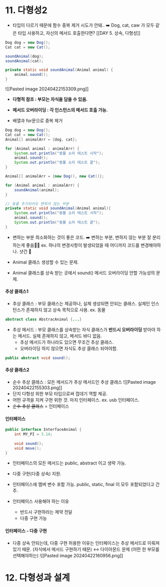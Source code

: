 # 11. 다형성2
* 타입이 다르기 때문에 함수 중복 제거 시도가 안돼..
	➡️ Dog, cat, caw 가 모두 같은 타입 사용하고, 자신의 메서드 호출한다면?
[[DAY 5. 상속, 다형성]]
```java
Dog dog = new Dog();
Cat cat = new Cat();

soundAnimal(dog);
soundAnimal(cat);

private static void soundAnimal(Animal animal) {
	animal.sound();
}
```
![[Pasted image 20240422153309.png]]
* **다형적 참조 : 부모는 자식을 담을 수 있음.**
* **메서드 오버라이딩 : 각 인스턴스의 메서드 호출 가능.**


* 배열과 for문으로 중복 제거
```java
Dog dog = new Dog();
Cat cat = new Cat();
Animal[] animalArr = {dog, cat};

for (Animal animal : animalArr) {
	System.out.println("동물 소리 테스트 시작");
	animal.sound();
	System.out.println("동물 소리 테스트 끝");
}
```

```java
Animal[] animalArr = {new Dog(), new Cat()};

for (Animal animal : animalArr) {
	soundAnimal(animal);
}

// 동물 추가되어도 변하지 않는 부분 
private static void soundAnimal(Animal animal){
	System.out.println("동물 소리 테스트 시작");
	animal.sound();
	System.out.println("동물 소리 테스트 끝");
}
```

* 변하는 부분 최소화하는 것이 좋은 코드. ➡️ 변하는 부분, 변하지 않는 부분 잘 분리하는게 좋음👍🏻
	ex. 하나의 변경사항이 발생되었을 때 어디까지 코드를 변경해야하나. 샷건 🔫

* Animal 클래스 생성할 수 있는 문제.
* Animal 클래스를 상속 받는 곳에서 sound() 메서드 오버라이딩 안할 가능성의 문제.

#### 추상 클래스1
* 추상 클래스 : 부모 클래스는 제공하나, 실제 생성되면 안되는 클래스. 실체인 인스턴스가 존재하지 않고 상속 목적으로 사용. ex. 동물
```java
abstract class AbstracAnimal {...}
```

* 추상 메서드 : 부모 클래스를 상속받는 자식 클래스가 **반드시 오버라이딩** 받아야 하는 메서드. 실체 존재하지 않고, 메서드 바디 없음.
	* 추상 메서드가 하나라도 있으면 무조건 추상 클래스.
	* 오버라이딩 하지 않으면 자식도 추상 클래스 되어야함.
```java
public abstract void sound();
```

#### 추상 클래스2
* 순수 추상 클래스 : 모든 메서드가 추상 메서드인 추상 클래스
![[Pasted image 20240422155303.png]]
* 단지 다형성 위한 부모 타입으로써 껍데기 역할 제공.
* 어떤 규격을 지켜 구현 위한 것. 마치 인터페이스. ex. usb 인터페이스.
* ~~순수 추상 클래스~~ = 인터페이스

#### 인터페이스
```java
public interface InterfaceAnimal {
	int MY_PI = 3.14;
	
	void sound();
	void move();
}
```
* 인터페이스의 모든 메서드는 public, abstract 이고 생략 가능.
* 다중 구현(다중 상속) 지원.
* 인터페이스에 멤버 변수 포함 가능. public, static, final 이 모두 포함되었다고 간주.

* 인터페이스 사용해야 하는 이유
	* 반드시 구현하라는 제약 전달
	* 다중 구현 가능

#### 인터페이스 - 다중 구현
* 다중 상속 안되는데, 다중 구현 허용한 이유는 인터페이스는 추상 메서드로 이뤄져있기 때문. (자식에서 메서드 구현하기 때문) ↔️ 다이아몬드 문제 (어떤 한 부모를 선택해야하는)
![[Pasted image 20240422160956.png]]


# 12.  다형성과 설계
